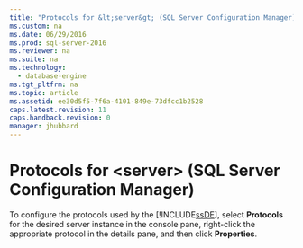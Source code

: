 ```yaml
---
title: "Protocols for &lt;server&gt; (SQL Server Configuration Manager)"
ms.custom: na
ms.date: 06/29/2016
ms.prod: sql-server-2016
ms.reviewer: na
ms.suite: na
ms.technology: 
  - database-engine
ms.tgt_pltfrm: na
ms.topic: article
ms.assetid: ee30d5f5-7f6a-4101-849e-73dfcc1b2528
caps.latest.revision: 11
caps.handback.revision: 0
manager: jhubbard
---
```

# Protocols for &lt;server&gt; (SQL Server Configuration Manager)
To configure the protocols used by the [!INCLUDE[ssDE](../../Topics/TopicNameContainA/tokens/ssDE_md.md)], select **Protocols** for the desired server instance in the console pane, right-click the appropriate protocol in the details pane, and then click **Properties**.